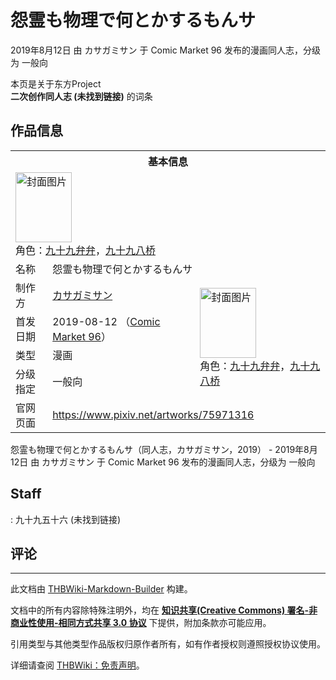 # 怨霊も物理で何とかするもんサ

<!-- source html: G:\repos\THBWiki-Markdown-Builder\THBWikiMarkdown\Temp\main\6\69\ns0%3A%E6%80%A8%E9%9C%8A%E3%82%82%E7%89%A9%E7%90%86%E3%81%A7%E4%BD%95%E3%81%A8%E3%81%8B%E3%81%99%E3%82%8B%E3%82%82%E3%82%93%E3%82%B5.html -->

2019年8月12日 由 カサガミサン 于 Comic Market 96 发布的漫画同人志，分级为 一般向

本页是关于东方Project  
 **二次创作同人志 (未找到链接)** 的词条

## 作品信息

<table><tbody><tr><th colspan="3">基本信息</th></tr><tr><td class="cover-artwork-mobile" colspan="2"><a href="./文件-怨霊も物理で何とかするもんサ封面.jpg.md" class="image" title="封面图片"><img alt="封面图片" src="https://upload.thwiki.cc/thumb/9/91/%E6%80%A8%E9%9C%8A%E3%82%82%E7%89%A9%E7%90%86%E3%81%A7%E4%BD%95%E3%81%A8%E3%81%8B%E3%81%99%E3%82%8B%E3%82%82%E3%82%93%E3%82%B5%E5%B0%81%E9%9D%A2.jpg/90px-%E6%80%A8%E9%9C%8A%E3%82%82%E7%89%A9%E7%90%86%E3%81%A7%E4%BD%95%E3%81%A8%E3%81%8B%E3%81%99%E3%82%8B%E3%82%82%E3%82%93%E3%82%B5%E5%B0%81%E9%9D%A2.jpg" decoding="async" loading="lazy" width="90" height="112" srcset="https://upload.thwiki.cc/thumb/9/91/%E6%80%A8%E9%9C%8A%E3%82%82%E7%89%A9%E7%90%86%E3%81%A7%E4%BD%95%E3%81%A8%E3%81%8B%E3%81%99%E3%82%8B%E3%82%82%E3%82%93%E3%82%B5%E5%B0%81%E9%9D%A2.jpg/135px-%E6%80%A8%E9%9C%8A%E3%82%82%E7%89%A9%E7%90%86%E3%81%A7%E4%BD%95%E3%81%A8%E3%81%8B%E3%81%99%E3%82%8B%E3%82%82%E3%82%93%E3%82%B5%E5%B0%81%E9%9D%A2.jpg 1.5x, https://upload.thwiki.cc/thumb/9/91/%E6%80%A8%E9%9C%8A%E3%82%82%E7%89%A9%E7%90%86%E3%81%A7%E4%BD%95%E3%81%A8%E3%81%8B%E3%81%99%E3%82%8B%E3%82%82%E3%82%93%E3%82%B5%E5%B0%81%E9%9D%A2.jpg/180px-%E6%80%A8%E9%9C%8A%E3%82%82%E7%89%A9%E7%90%86%E3%81%A7%E4%BD%95%E3%81%A8%E3%81%8B%E3%81%99%E3%82%8B%E3%82%82%E3%82%93%E3%82%B5%E5%B0%81%E9%9D%A2.jpg 2x" data-file-width="967" data-file-height="1200"></a><div class="cover-char">角色：<a href="./九十九弁弁.md" title="九十九弁弁">九十九弁弁</a>，<a href="./九十九八桥.md" title="九十九八桥">九十九八桥</a></div></td>
</tr><tr><td class="label">名称</td><td colspan="2"> 怨霊も物理で何とかするもんサ </td></tr><tr><td class="label">制作方</td><td><a href="./カサガミサン.md" title="カサガミサン">カサガミサン</a></td><td class="cover-artwork" rowspan="4" style="min-width:112px;"><a href="./文件-怨霊も物理で何とかするもんサ封面.jpg.md" class="image" title="封面图片"><img alt="封面图片" src="https://upload.thwiki.cc/thumb/9/91/%E6%80%A8%E9%9C%8A%E3%82%82%E7%89%A9%E7%90%86%E3%81%A7%E4%BD%95%E3%81%A8%E3%81%8B%E3%81%99%E3%82%8B%E3%82%82%E3%82%93%E3%82%B5%E5%B0%81%E9%9D%A2.jpg/90px-%E6%80%A8%E9%9C%8A%E3%82%82%E7%89%A9%E7%90%86%E3%81%A7%E4%BD%95%E3%81%A8%E3%81%8B%E3%81%99%E3%82%8B%E3%82%82%E3%82%93%E3%82%B5%E5%B0%81%E9%9D%A2.jpg" decoding="async" loading="lazy" width="90" height="112" srcset="https://upload.thwiki.cc/thumb/9/91/%E6%80%A8%E9%9C%8A%E3%82%82%E7%89%A9%E7%90%86%E3%81%A7%E4%BD%95%E3%81%A8%E3%81%8B%E3%81%99%E3%82%8B%E3%82%82%E3%82%93%E3%82%B5%E5%B0%81%E9%9D%A2.jpg/135px-%E6%80%A8%E9%9C%8A%E3%82%82%E7%89%A9%E7%90%86%E3%81%A7%E4%BD%95%E3%81%A8%E3%81%8B%E3%81%99%E3%82%8B%E3%82%82%E3%82%93%E3%82%B5%E5%B0%81%E9%9D%A2.jpg 1.5x, https://upload.thwiki.cc/thumb/9/91/%E6%80%A8%E9%9C%8A%E3%82%82%E7%89%A9%E7%90%86%E3%81%A7%E4%BD%95%E3%81%A8%E3%81%8B%E3%81%99%E3%82%8B%E3%82%82%E3%82%93%E3%82%B5%E5%B0%81%E9%9D%A2.jpg/180px-%E6%80%A8%E9%9C%8A%E3%82%82%E7%89%A9%E7%90%86%E3%81%A7%E4%BD%95%E3%81%A8%E3%81%8B%E3%81%99%E3%82%8B%E3%82%82%E3%82%93%E3%82%B5%E5%B0%81%E9%9D%A2.jpg 2x" data-file-width="967" data-file-height="1200"></a><div class="cover-char">角色：<a href="./九十九弁弁.md" title="九十九弁弁">九十九弁弁</a>，<a href="./九十九八桥.md" title="九十九八桥">九十九八桥</a></div></td>
</tr><tr><td class="label">首发日期</td><td>2019-08-12&#160;（<a href="/展会作品列表?e=Comic+Market%2396">Comic Market 96</a>）</td></tr><tr><td class="label">类型</td><td>漫画</td></tr><tr><td class="label">分级指定</td><td>一般向</td></tr>
<tr><td class="label">官网页面</td><td colspan="2"><a rel="nofollow" class="external free" href="https://www.pixiv.net/artworks/75971316">https://www.pixiv.net/artworks/75971316</a></td></tr></tbody></table>

怨霊も物理で何とかするもんサ（同人志，カサガミサン，2019） - 2019年8月12日 由 カサガミサン 于 Comic Market 96 发布的漫画同人志，分级为 一般向

## Staff
: 九十九五十六 (未找到链接)


## 评论




---

此文档由 [THBWiki-Markdown-Builder](https://github.com/Delsin-Yu/THBWiki-Markdown-Builder) 构建。

文档中的所有内容除特殊注明外，均在 [**知识共享(Creative Commons) 署名-非商业性使用-相同方式共享 3.0 协议**](https://creativecommons.org/licenses/by-sa/3.0/deed.zh-hans) 下提供，附加条款亦可能应用。

引用类型与其他类型作品版权归原作者所有，如有作者授权则遵照授权协议使用。

详细请查阅 [THBWiki：免责声明](https://thbwiki.cc/THBWiki:%E5%85%8D%E8%B4%A3%E5%A3%B0%E6%98%8E)。

